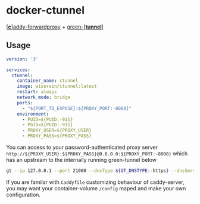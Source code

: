 # docker-ctunnel

[[**c**]addy-forwardproxy](https://github.com/caddyserver/forwardproxy) + [green-[**tunnel**]](https://github.com/SadeghHayeri/GreenTunnel)

## Usage

```yaml
version: '3'

services:
  ctunnel:
    container_name: ctunnel
    image: wiserain/ctunnel:latest
    restart: always
    network_mode: bridge
    ports:
      - "${PORT_TO_EXPOSE}:${PROXY_PORT:-8008}"
    environment:
      - PUID=${PUID:-911}
      - PGID=${PGID:-911}
      - PROXY_USER=${PROXY_USER}
      - PROXY_PASS=${PROXY_PASS}
```

You can access to your password-authenticated proxy server ```http://${PROXY_USER}:${PROXY_PASS}@0.0.0.0:${PROXY_PORT:-8008}``` which has an upstream to the internally running green-tunnel below

```bash
gt --ip 127.0.0.1 --port 21000 --dnsType ${GT_DNSTYPE:-https} --dnsServer ${GT_DNSSERVER:-https://cloudflare-dns.com/dns-query}
```

If you are familar with ```Caddyfile``` customizing behaviour of caddy-server, you may want your container-volume ```/config``` maped and make your own configuration.
